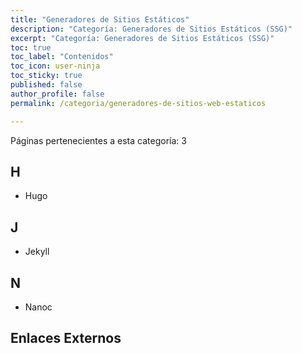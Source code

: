 ```yaml
---
title: "Generadores de Sitios Estáticos"
description: "Categoría: Generadores de Sitios Estáticos (SSG)"
excerpt: "Categoría: Generadores de Sitios Estáticos (SSG)"
toc: true
toc_label: "Contenidos"
toc_icon: user-ninja
toc_sticky: true
published: false
author_profile: false
permalink: /categoria/generadores-de-sitios-web-estaticos

---
```

Páginas pertenecientes a esta categoría: 3

## H
- Hugo

## J
- Jekyll

## N
- Nanoc

## Enlaces Externos


<!-- https://en.wikipedia.org/wiki/Category:Free_static_website_generators -->